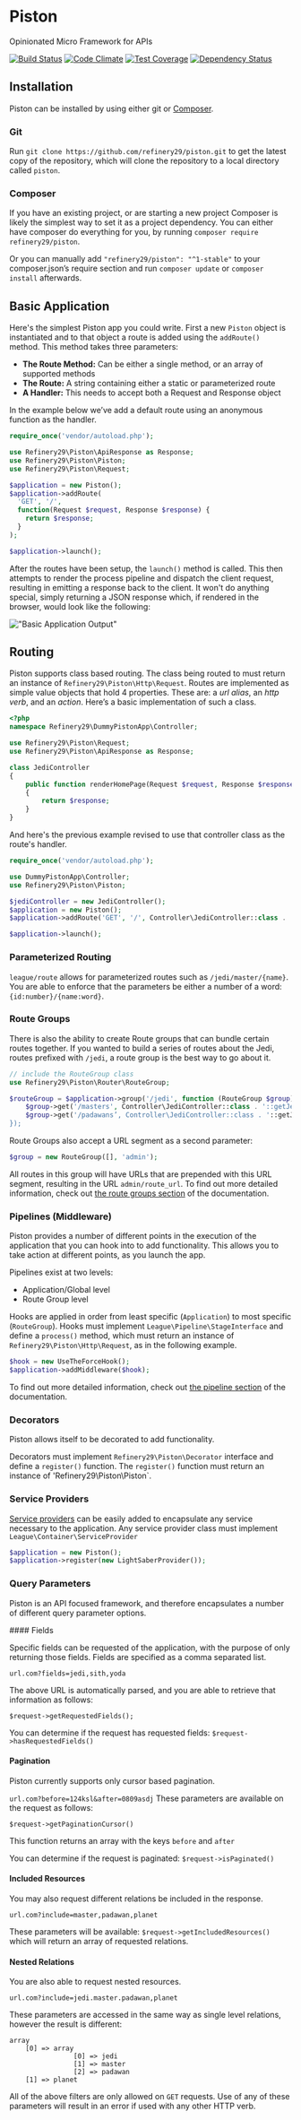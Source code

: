 # Piston
Opinionated Micro Framework for APIs

[![Build Status](https://travis-ci.org/refinery29/piston.svg?branch=master)](https://travis-ci.org/refinery29/piston)
[![Code Climate](https://codeclimate.com/github/refinery29/piston/badges/gpa.svg)](https://codeclimate.com/github/refinery29/piston)
[![Test Coverage](https://codeclimate.com/github/refinery29/piston/badges/coverage.svg)](https://codeclimate.com/github/refinery29/piston/coverage)
[![Dependency Status](https://www.versioneye.com/user/projects/55c35f4d6537620020002d4c/badge.svg?style=flat)](https://www.versioneye.com/user/projects/55c35f4d6537620020002d4c)

## Installation

Piston can be installed by using either git or [Composer](http://getcomposer.org).

### Git

Run `git clone https://github.com/refinery29/piston.git` to get the latest copy of the repository, which will clone the repository to a local directory called `piston`.

### Composer

If you have an existing project, or are starting a new project Composer is likely the simplest way to set it as a project dependency. You can either have composer do everything for you, by running `composer require refinery29/piston`.

Or you can manually add `"refinery29/piston": "^1-stable"` to your composer.json’s require section and run `composer update` or `composer install` afterwards.

## Basic Application

Here's the simplest Piston app you could write. First a new `Piston` object is instantiated and to that object a route is added using the `addRoute()` method. This method takes three parameters:

- **The Route Method:** Can be either a single method, or an array of supported methods
- **The Route:** A string containing either a static or parameterized route
- **A Handler:** This needs to accept both a Request and Response object

In the example below we’ve add a default route using an anonymous function as the handler.

```php
require_once('vendor/autoload.php');

use Refinery29\Piston\ApiResponse as Response;
use Refinery29\Piston\Piston;
use Refinery29\Piston\Request;

$application = new Piston();
$application->addRoute(
  'GET', '/',
  function(Request $request, Response $response) {
    return $response;
  }
);

$application->launch();
```

After the routes have been setup, the `launch()` method is called. This then attempts to render the process pipeline and dispatch the client request, resulting in emitting a response back to the client. It won't do anything special, simply returning a JSON response which, if rendered in the browser, would look like the following:

!["Basic Application Output"](./doc/image/basic-application.png)

## Routing

Piston supports class based routing. The class being routed to must return an instance of `Refinery29\Piston\Http\Request`. Routes are implemented as simple value objects that hold 4 properties. These are: a *url alias*, an *http verb*, and an *action*. Here’s a basic implementation of such a class.

```php
<?php
namespace Refinery29\DummyPistonApp\Controller;

use Refinery29\Piston\Request;
use Refinery29\Piston\ApiResponse as Response;

class JediController
{
    public function renderHomePage(Request $request, Response $response)
    {
        return $response;
    }
}
```

And here's the previous example revised to use that controller class as the route's handler.

```php
require_once('vendor/autoload.php');

use DummyPistonApp\Controller;
use Refinery29\Piston\Piston;

$jediController = new JediController();
$application = new Piston();
$application->addRoute('GET', '/', Controller\JediController::class . '::renderHomePage');

$application->launch();
```

### Parameterized Routing

`league/route` allows for parameterized routes such as `/jedi/master/{name}`. You are able to enforce that the parameters be either a number of a word: `{id:number}/{name:word}`.

### Route Groups

There is also the ability to create Route groups that can bundle certain routes together. If you wanted to build a series of routes about the Jedi, routes prefixed with `/jedi`, a route group is the best way to go about it.

```php
// include the RouteGroup class
use Refinery29\Piston\Router\RouteGroup;

$routeGroup = $application->group('/jedi', function (RouteGroup $group) {
    $group->get('/masters', Controller\JediController::class . '::getJediMasters');
    $group->get('/padawans’, Controller\JediController::class . '::getJediPadawans');
});
```

Route Groups also accept a URL segment as a second parameter:

```php
$group = new RouteGroup([], 'admin');
```

All routes in this group will have URLs that are prepended with this URL segment, resulting in the URL `admin/route_url`. To find out more detailed information, check out [the route groups section](./doc/book/piston.route.group.md) of the documentation.

### Pipelines (Middleware)

Piston provides a number of different points in the execution of the application that you can hook into to add functionality. This allows you to take action at different points, as you launch the app.

Pipelines exist at two levels:

- Application/Global level
- Route Group level

Hooks are applied in order from least specific (`Application`) to most specific (`RouteGroup`). Hooks must implement `League\Pipeline\StageInterface` and define a `process()` method, which must return an instance of `Refinery29\Piston\Http\Request`, as in the following example.

```php
$hook = new UseTheForceHook();
$application->addMiddleware($hook);
```

To find out more detailed information, check out  [the pipeline section](./doc/book/piston.pipeline.md) of the documentation.

### Decorators

Piston allows itself to be decorated to add functionality.

Decorators must implement `Refinery29\Piston\Decorator` interface and define a `register()` function. The `register()` function must return an instance of 'Refinery29\Piston\Piston`.

### Service Providers

[Service providers](http://container.thephpleague.com/service-providers/) can be easily added to encapsulate any service necessary to the application. Any service provider class must implement `League\Container\ServiceProvider`

```php
$application = new Piston();
$application->register(new LightSaberProvider());
```

### Query Parameters

Piston is an API focused framework, and therefore encapsulates a number of different query parameter options.

#### Fields

Specific fields can be requested of the application, with the purpose of only returning those fields. Fields are specified as a comma separated list.

`url.com?fields=jedi,sith,yoda`

The above URL is automatically parsed, and you are able to retrieve that information as follows:

`$request->getRequestedFields();`

You can determine if the request has requested fields:
`$request->hasRequestedFields()`

#### Pagination

Piston currently supports only cursor based pagination.

`url.com?before=124ksl&after=0809asdj`
These parameters are available on the request as follows:

`$request->getPaginationCursor()`

This function returns an array with the keys `before` and `after`

You can determine if the request is paginated:
`$request->isPaginated()`

#### Included Resources

You may also request different relations be included in the response.

`url.com?include=master,padawan,planet`

These parameters will be available:
`$request->getIncludedResources()` which will return an array of requested relations.

#### Nested Relations

You are also able to request nested resources.

`url.com?include=jedi.master.padawan,planet`

These parameters are accessed in the same way as single level relations, however the result is different:

```
array
	[0] => array
   				[0] => jedi
   				[1] => master
   				[2] => padawan
   	[1] => planet
```


All of the above filters are only allowed on `GET` requests. Use of any of these parameters will result in an error if used with any other HTTP verb.
